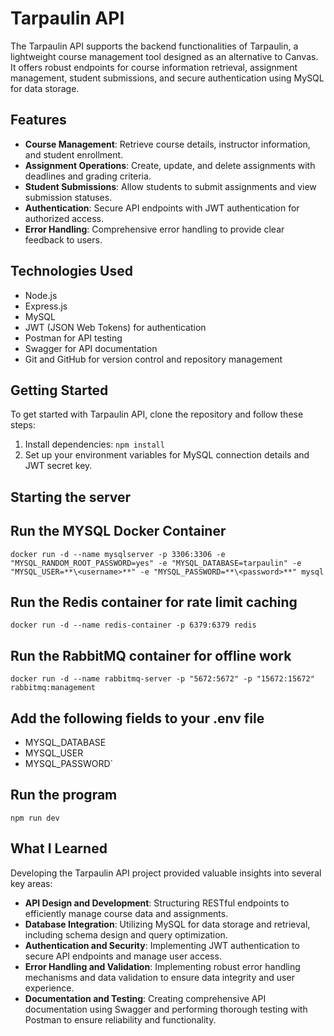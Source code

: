 # Tarpaulin API

The Tarpaulin API supports the backend functionalities of Tarpaulin, a lightweight course management tool designed as an alternative to Canvas. It offers robust endpoints for course information retrieval, assignment management, student submissions, and secure authentication using MySQL for data storage.

## Features

- **Course Management**: Retrieve course details, instructor information, and student enrollment.
- **Assignment Operations**: Create, update, and delete assignments with deadlines and grading criteria.
- **Student Submissions**: Allow students to submit assignments and view submission statuses.
- **Authentication**: Secure API endpoints with JWT authentication for authorized access.
- **Error Handling**: Comprehensive error handling to provide clear feedback to users.

## Technologies Used

- Node.js
- Express.js
- MySQL
- JWT (JSON Web Tokens) for authentication
- Postman for API testing
- Swagger for API documentation
- Git and GitHub for version control and repository management

## Getting Started

To get started with Tarpaulin API, clone the repository and follow these steps:

1. Install dependencies:
    `npm install`
3. Set up your environment variables for MySQL connection details and JWT secret key.

## Starting the server
## Run the MYSQL Docker Container
`docker run -d --name mysqlserver -p 3306:3306 -e "MYSQL_RANDOM_ROOT_PASSWORD=yes" -e "MYSQL_DATABASE=tarpaulin" -e "MYSQL_USER=**\<username>**" -e "MYSQL_PASSWORD=**\<password>**" mysql`
## Run the Redis container for rate limit caching
`docker run -d --name redis-container -p 6379:6379 redis`
## Run the RabbitMQ container for offline work
`docker run -d --name rabbitmq-server -p "5672:5672" -p "15672:15672" rabbitmq:management`
## Add the following fields to your .env file
<ul>
    <li>MYSQL_DATABASE</li>
    <li>MYSQL_USER</li>
    <li>MYSQL_PASSWORD`</li>
</ul>

## Run the program
`npm run dev`

## What I Learned

Developing the Tarpaulin API project provided valuable insights into several key areas:

- **API Design and Development**: Structuring RESTful endpoints to efficiently manage course data and assignments.
- **Database Integration**: Utilizing MySQL for data storage and retrieval, including schema design and query optimization.
- **Authentication and Security**: Implementing JWT authentication to secure API endpoints and manage user access.
- **Error Handling and Validation**: Implementing robust error handling mechanisms and data validation to ensure data integrity and user experience.
- **Documentation and Testing**: Creating comprehensive API documentation using Swagger and performing thorough testing with Postman to ensure reliability and functionality.
